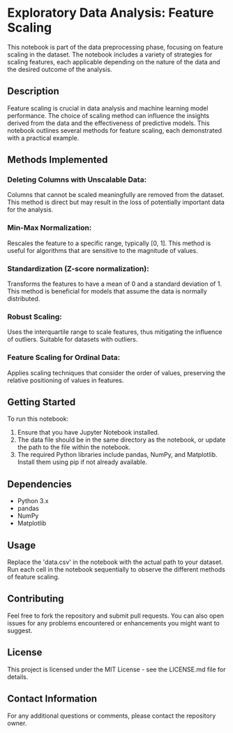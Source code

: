 # Exploratory Data Analysis: Feature Scaling

This notebook is part of the data preprocessing phase, focusing on feature scaling in the dataset. The notebook includes a variety of strategies for scaling features, each applicable depending on the nature of the data and the desired outcome of the analysis.

## Description

Feature scaling is crucial in data analysis and machine learning model performance. The choice of scaling method can influence the insights derived from the data and the effectiveness of predictive models. This notebook outlines several methods for feature scaling, each demonstrated with a practical example.

## Methods Implemented

### Deleting Columns with Unscalable Data:
Columns that cannot be scaled meaningfully are removed from the dataset. This method is direct but may result in the loss of potentially important data for the analysis.

### Min-Max Normalization:
Rescales the feature to a specific range, typically [0, 1]. This method is useful for algorithms that are sensitive to the magnitude of values.

### Standardization (Z-score normalization):
Transforms the features to have a mean of 0 and a standard deviation of 1. This method is beneficial for models that assume the data is normally distributed.

### Robust Scaling:
Uses the interquartile range to scale features, thus mitigating the influence of outliers. Suitable for datasets with outliers.

### Feature Scaling for Ordinal Data:
Applies scaling techniques that consider the order of values, preserving the relative positioning of values in features.

## Getting Started

To run this notebook:

1. Ensure that you have Jupyter Notebook installed.
2. The data file should be in the same directory as the notebook, or update the path to the file within the notebook.
3. The required Python libraries include pandas, NumPy, and Matplotlib. Install them using pip if not already available.

## Dependencies

- Python 3.x
- pandas
- NumPy
- Matplotlib

## Usage

Replace the 'data.csv' in the notebook with the actual path to your dataset. Run each cell in the notebook sequentially to observe the different methods of feature scaling.

## Contributing

Feel free to fork the repository and submit pull requests. You can also open issues for any problems encountered or enhancements you might want to suggest.

## License

This project is licensed under the MIT License - see the LICENSE.md file for details.

## Contact Information

For any additional questions or comments, please contact the repository owner.
